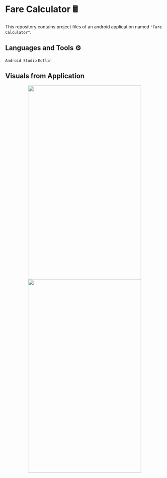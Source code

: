 # Fare Calculator 🖩
This repository contains project files of an android application named `"Fare Calculator"`.

## Languages and Tools ⚙ 
`Android Studio` `Kotlin`

## Visuals from Application
<p align="center">
  <a href="#">
    <img src="https://user-images.githubusercontent.com/93377842/147398959-9d5e30a9-c03b-4606-856e-9b6a0d59140e.jpg" width="360" height="613" />
    <img src="https://user-images.githubusercontent.com/93377842/147398957-3c69cbd8-550c-4eb5-a0e6-d934d9bd6bfc.jpg" width="360" height="613" />
  </a>
</p>
